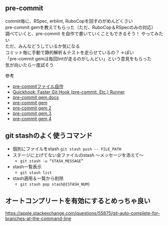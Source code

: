 ## pre-commit
commit毎に、RSpec, erblint, RuboCopを回すのがめんどくさい  
pre-commit gemを教えてもらった（ただ、RuboCop＆RSpecのみの対応）    
調べていくと、pre-commit を自作で書いていくこともできるそう！   やってみたい  
ただ、みんなどうしているか気になる    
コミット毎に手動で静的解析＆テストを走らせているの？  ←ぽい  
「pre-commit gemは毎回lintが走るのがしんどい」という意見をもらった  
気が向いたら一度試そう

参考  
- [pre-commitファイル自作](https://qiita.com/yuku_t/items/ad072418290a2b01a35a)
- [Quickhook: Faster Git Hook (pre-commit, Etc.) Runner](https://morioh.com/p/7f7cfefb24e8)
- [pre-commit gem docs](https://www.rubydoc.info/gems/pre-commit/0.31.0)
- [pre-commit gem](https://qiita.com/ryoff/items/9ab8958b2570bde3ab4d)
- [pre-commit gem 2](https://ohmyenter.com/rubocop-with-pre-commit/)
- [pre-commit gem 3](https://dev.classmethod.jp/articles/pre-commit-rubocop/)
- [pre-commit gem 4](https://qiita.com/yn-misaki/items/adbc9a02be226bc10354)

## git stashのよく使うコマンド
- 個別にファイルをstash
	`git stash push -- FILE_PATH`
- ステージに上げてない全ファイルのstash 〜メッセージを添えて〜
    - `git stash -u “STASH_MESSAGE”`
- stash一覧表示
    - `git stash list`
- stash適用＆一覧から削除
    - `git stash pop stash@{STASH_NUM}`

## オートコンプリートを有効にするとめっちゃ良い

https://apple.stackexchange.com/questions/55875/git-auto-complete-for-branches-at-the-command-line
